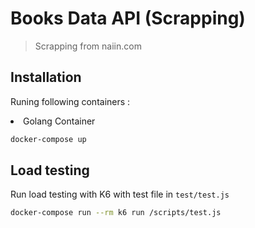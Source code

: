 # Books Data API (Scrapping)
> Scrapping from naiin.com


## Installation
Runing following containers :
<li>Golang Container</li>

```sh
docker-compose up
```

## Load testing
Run load testing with K6 with test file in `test/test.js`
```sh
docker-compose run --rm k6 run /scripts/test.js
```

